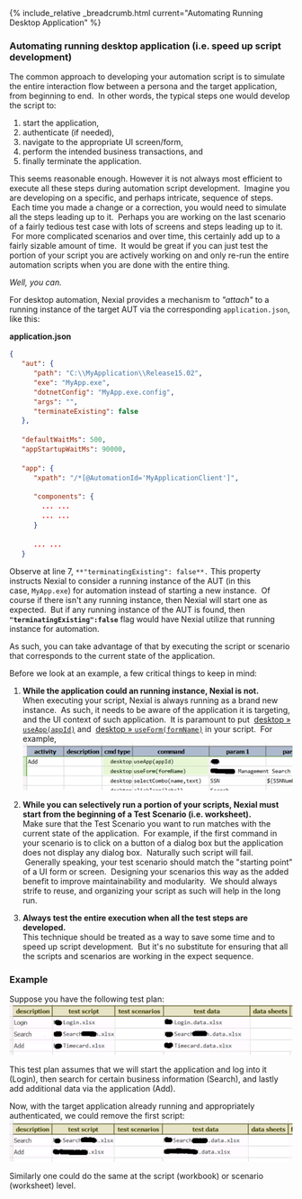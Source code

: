 {% include_relative _breadcrumb.html current="Automating Running Desktop Application" %}


### Automating running desktop application (i.e. speed up script development)
The common approach to developing your automation script is to simulate the entire interaction flow between a persona 
and the target application, from beginning to end.  In other words, the typical steps one would develop the script to:
1.  start the application,
2.  authenticate (if needed),
3.  navigate to the appropriate UI screen/form,
4.  perform the intended business transactions, and
5.  finally terminate the application.
 
This seems reasonable enough. However it is not always most efficient to execute all these steps during automation 
script development.  Imagine you are developing on a specific, and perhaps intricate, sequence of steps.  Each time 
you made a change or a correction, you would need to simulate all the steps leading up to it.  Perhaps you are 
working on the last scenario of a fairly tedious test case with lots of screens and steps leading up to it.  For more 
complicated scenarios and over time, this certainly add up to a fairly sizable amount of time.  It would be great if 
you can just test the portion of your script you are actively working on and only re-run the entire automation 
scripts when you are done with the entire thing.
 
*Well, you can.*
 
For desktop automation, Nexial provides a mechanism to *"attach"* to a running instance of the target AUT via the 
corresponding `application.json`, like this:
 
**application.json**
```json
{
   "aut": {
      "path": "C:\\MyApplication\\Release15.02",
      "exe": "MyApp.exe",
      "dotnetConfig": "MyApp.exe.config",
      "args": "",
      "terminateExisting": false
   },
 
   "defaultWaitMs": 500,
   "appStartupWaitMs": 90000,
 
   "app": {
      "xpath": "/*[@AutomationId='MyApplicationClient']",
 
      "components": {
        ... ...
        ... ...
      }

      ... ...
   }
```
 
Observe at line 7, `**"terminatingExisting": false**.` This property instructs Nexial to consider a running instance 
of the AUT (in this case, `MyApp.exe`) for automation instead of starting a new instance.  Of course if there isn't 
any running instance, then Nexial will start one as expected.  But if any running instance of the AUT is found, then 
**`"terminatingExisting":false`** flag would have Nexial utilize that running instance for automation.
 
As such, you can take advantage of that by executing the script or scenario that corresponds to the current state of 
the application.
 
Before we look at an example, a few critical things to keep in mind:
1. **While the application could an running instance, Nexial is not.**  
   When executing your script, Nexial is always running as a brand new instance.  As such, it needs to be aware of 
   the application it is targeting, and the UI context of such application.  It is paramount to put 
   [desktop &raquo; `useApp(appId)`](../commands/desktop/useApp(appId)) and 
   [desktop &raquo; `useForm(formName)`](../commands/desktop/useForm(formName)) in your script.  For example,  
   ![useapp](image/AutomatingRunningDesktopApplication_01.png)  

2. **While you can selectively run a portion of your scripts, Nexial must start from the beginning of a 
   Test Scenario (i.e. worksheet).**  
   Make sure that the Test Scenario you want to run matches with the current state of the application.  For example, 
   if the first command in your scenario is to click on a button of a dialog box but the application does not display 
   any dialog box.  Naturally such script will fail.  Generally speaking, your test scenario should match the 
   "starting point" of a UI form or screen.  Designing your scenarios this way as the added benefit to improve 
   maintainability and modularity.  We should always strife to reuse, and organizing your script as such will help 
   in the long run.

3. **Always test the entire execution when all the test steps are developed.**  
   This technique should be treated as a way to save some time and to speed up script development.  But it's no 
   substitute for ensuring that all the scripts and scenarios are working in the expect sequence.


### Example
Suppose you have the following test plan:<br/>
![plan](image/AutomatingRunningDesktopApplication_02.png)

This test plan assumes that we will start the application and log into it (Login), then search for certain business 
information (Search), and lastly add additional data via the application (Add).
 
Now, with the target application already running and appropriately authenticated, we could remove the first script:<br/>
![plan2](image/AutomatingRunningDesktopApplication_03.png)

Similarly one could do the same at the script (workbook) or scenario (worksheet) level.

